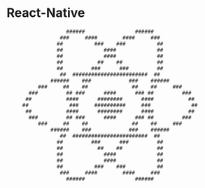 # React-Native
        
                       ######                ######
                     ###     ####        ####     ###
                    ##          ###    ###          ##
                    ##             ####             ##
                    ##             ####             ##
                    ##           ##    ##           ##
                    ##         ###      ###         ##
                     ##  ########################  ##
                  ######    ###            ###    ######
              ###     ##    ##              ##    ##     ###
           ###         ## ###      ####      ### ##         ###
          ##           ####      ########      ####           ##
         ##             ###     ##########     ###             ##
          ##           ####      ########      ####           ##
           ###         ## ###      ####      ### ##         ###
              ###     ##    ##              ##    ##     ###
                  ######    ###            ###    ######
                     ##  ########################  ##
                    ##         ###      ###         ##
                    ##           ##    ##           ##
                    ##             ####             ##
                    ##             ####             ##
                    ##          ###    ###          ##
                     ###     ####        ####     ###
                       ######                ######
